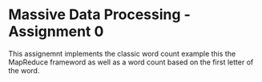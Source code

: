 # Massive Data Processing - Assignment 0

This assignemnt implements the classic word count example this the MapReduce  frameword as well as a word count based on the first letter of the word. 
